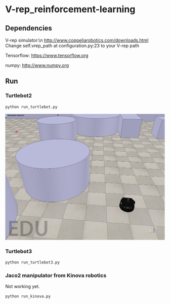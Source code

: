 # V-rep_reinforcement-learning


## Dependencies

V-rep simulator:\n
http://www.coppeliarobotics.com/downloads.html
Change self.vrep_path at configuration.py:23 to your V-rep path

Tensorflow:
https://www.tensorflow.org

numpy:
http://www.numpy.org

## Run

### Turtlebot2
```bash
python run_turtlebot.py
```
![Alt text](turtlebot_env.png?raw=true)

### Turtlebot3
```bash
python run_turtlebot3.py
```

### Jaco2 manipulator from Kinova robotics
Not working yet.
```bash
python run_kinova.py
```
